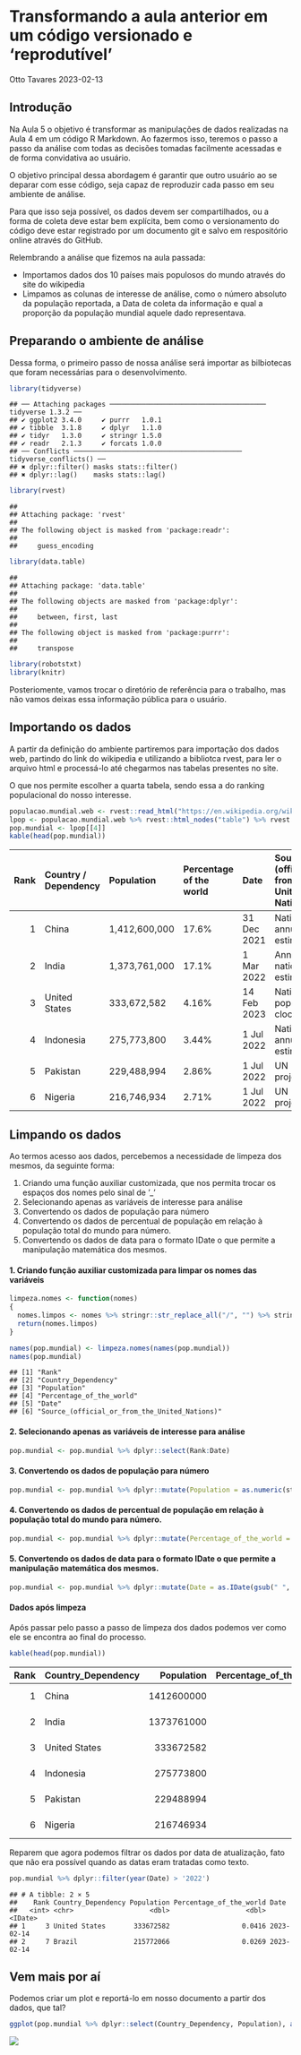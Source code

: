 Transformando a aula anterior em um código versionado e ‘reprodutível’
================
Otto Tavares
2023-02-13

## Introdução

Na Aula 5 o objetivo é transformar as manipulações de dados realizadas
na Aula 4 em um código R Markdown. Ao fazermos isso, teremos o passo a
passo da análise com todas as decisões tomadas facilmente acessadas e de
forma convidativa ao usuário.

O objetivo principal dessa abordagem é garantir que outro usuário ao se
deparar com esse código, seja capaz de reproduzir cada passo em seu
ambiente de análise.

Para que isso seja possível, os dados devem ser compartilhados, ou a
forma de coleta deve estar bem explícita, bem como o versionamento do
código deve estar registrado por um documento git e salvo em
respositório online através do GitHub.

Relembrando a análise que fizemos na aula passada:

- Importamos dados dos 10 países mais populosos do mundo através do site
  do wikipedia
- Limpamos as colunas de interesse de análise, como o número absoluto da
  população reportada, a Data de coleta da informação e qual a proporção
  da população mundial aquele dado representava.

## Preparando o ambiente de análise

Dessa forma, o primeiro passo de nossa análise será importar as
bilbiotecas que foram necessárias para o desenvolvimento.

``` r
library(tidyverse)
```

    ## ── Attaching packages ─────────────────────────────────────── tidyverse 1.3.2 ──
    ## ✔ ggplot2 3.4.0     ✔ purrr   1.0.1
    ## ✔ tibble  3.1.8     ✔ dplyr   1.1.0
    ## ✔ tidyr   1.3.0     ✔ stringr 1.5.0
    ## ✔ readr   2.1.3     ✔ forcats 1.0.0
    ## ── Conflicts ────────────────────────────────────────── tidyverse_conflicts() ──
    ## ✖ dplyr::filter() masks stats::filter()
    ## ✖ dplyr::lag()    masks stats::lag()

``` r
library(rvest)
```

    ## 
    ## Attaching package: 'rvest'
    ## 
    ## The following object is masked from 'package:readr':
    ## 
    ##     guess_encoding

``` r
library(data.table)
```

    ## 
    ## Attaching package: 'data.table'
    ## 
    ## The following objects are masked from 'package:dplyr':
    ## 
    ##     between, first, last
    ## 
    ## The following object is masked from 'package:purrr':
    ## 
    ##     transpose

``` r
library(robotstxt)
library(knitr)
```

Posteriomente, vamos trocar o diretório de referência para o trabalho,
mas não vamos deixas essa informação pública para o usuário.

## Importando os dados

A partir da definição do ambiente partiremos para importação dos dados
web, partindo do link do wikipedia e utilizando a bibliotca rvest, para
ler o arquivo html e processá-lo até chegarmos nas tabelas presentes no
site.

O que nos permite escolher a quarta tabela, sendo essa a do ranking
populacional do nosso interesse.

``` r
populacao.mundial.web <- rvest::read_html("https://en.wikipedia.org/wiki/World_population")
lpop <- populacao.mundial.web %>% rvest::html_nodes("table") %>% rvest::html_table()
pop.mundial <- lpop[[4]]
kable(head(pop.mundial))
```

| Rank | Country / Dependency | Population    | Percentage of the world | Date        | Source (official or from the United Nations) |
|-----:|:---------------------|:--------------|:------------------------|:------------|:---------------------------------------------|
|    1 | China                | 1,412,600,000 | 17.6%                   | 31 Dec 2021 | National annual estimate\[93\]               |
|    2 | India                | 1,373,761,000 | 17.1%                   | 1 Mar 2022  | Annual national estimate\[94\]               |
|    3 | United States        | 333,672,582   | 4.16%                   | 14 Feb 2023 | National population clock\[95\]              |
|    4 | Indonesia            | 275,773,800   | 3.44%                   | 1 Jul 2022  | National annual estimate\[96\]               |
|    5 | Pakistan             | 229,488,994   | 2.86%                   | 1 Jul 2022  | UN projection\[97\]                          |
|    6 | Nigeria              | 216,746,934   | 2.71%                   | 1 Jul 2022  | UN projection\[97\]                          |

## Limpando os dados

Ao termos acesso aos dados, percebemos a necessidade de limpeza dos
mesmos, da seguinte forma:

1.  Criando uma função auxiliar customizada, que nos permita trocar os
    espaços dos nomes pelo sinal de ’\_’
2.  Selecionando apenas as variáveis de interesse para análise
3.  Convertendo os dados de população para número
4.  Convertendo os dados de percentual de população em relação à
    população total do mundo para número.
5.  Convertendo os dados de data para o formato IDate o que permite a
    manipulação matemática dos mesmos.

#### 1. Criando função auxiliar customizada para limpar os nomes das variáveis

``` r
limpeza.nomes <- function(nomes)
{
  nomes.limpos <- nomes %>% stringr::str_replace_all("/", "") %>% stringr::str_replace_all("\\s", "_") %>% stringr::str_replace_all("__", "_")
  return(nomes.limpos)  
}

names(pop.mundial) <- limpeza.nomes(names(pop.mundial))
names(pop.mundial)
```

    ## [1] "Rank"                                        
    ## [2] "Country_Dependency"                          
    ## [3] "Population"                                  
    ## [4] "Percentage_of_the_world"                     
    ## [5] "Date"                                        
    ## [6] "Source_(official_or_from_the_United_Nations)"

#### 2. Selecionando apenas as variáveis de interesse para análise

``` r
pop.mundial <- pop.mundial %>% dplyr::select(Rank:Date)
```

#### 3. Convertendo os dados de população para número

``` r
pop.mundial <- pop.mundial %>% dplyr::mutate(Population = as.numeric(stringr::str_replace_all(Population, "\\,", "")))
```

#### 4. Convertendo os dados de percentual de população em relação à população total do mundo para número.

``` r
pop.mundial <- pop.mundial %>% dplyr::mutate(Percentage_of_the_world = as.numeric(stringr::str_replace_all(Percentage_of_the_world, "%", ""))/100)
```

#### 5. Convertendo os dados de data para o formato IDate o que permite a manipulação matemática dos mesmos.

``` r
pop.mundial <- pop.mundial %>% dplyr::mutate(Date = as.IDate(gsub(" ", "-", Date), format = "%d-%b-%Y"))
```

#### Dados após limpeza

Após passar pelo passo a passo de limpeza dos dados podemos ver como ele
se encontra ao final do processo.

``` r
kable(head(pop.mundial))
```

| Rank | Country_Dependency | Population | Percentage_of_the_world | Date       |
|-----:|:-------------------|-----------:|------------------------:|:-----------|
|    1 | China              | 1412600000 |                  0.1760 | 2021-12-31 |
|    2 | India              | 1373761000 |                  0.1710 | 2022-03-01 |
|    3 | United States      |  333672582 |                  0.0416 | 2023-02-14 |
|    4 | Indonesia          |  275773800 |                  0.0344 | 2022-07-01 |
|    5 | Pakistan           |  229488994 |                  0.0286 | 2022-07-01 |
|    6 | Nigeria            |  216746934 |                  0.0271 | 2022-07-01 |

Reparem que agora podemos filtrar os dados por data de atualização, fato
que não era possível quando as datas eram tratadas como texto.

``` r
pop.mundial %>% dplyr::filter(year(Date) > '2022')
```

    ## # A tibble: 2 × 5
    ##    Rank Country_Dependency Population Percentage_of_the_world Date      
    ##   <int> <chr>                   <dbl>                   <dbl> <IDate>   
    ## 1     3 United States       333672582                  0.0416 2023-02-14
    ## 2     7 Brazil              215772066                  0.0269 2023-02-14

## Vem mais por aí

Podemos criar um plot e reportá-lo em nosso documento a partir dos
dados, que tal?

``` r
ggplot(pop.mundial %>% dplyr::select(Country_Dependency, Population), aes(x = Country_Dependency, y =Population)) + geom_bar(stat = "identity")
```

![](Aula5_files/figure-gfm/plotando%20a%20informacao%20populacao-1.png)<!-- -->
